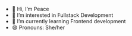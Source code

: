 - 👋 Hi, I’m Peace
- 👀 I’m interested in Fullstack Development 
- 🌱 I’m currently learning Frontend development 
- 😄 Pronouns: She/her

<!---
peaaccceee/peaaccceee is a ✨ special ✨ repository because its `README.md` (this file) appears on your GitHub profile.
You can click the Preview link to take a look at your changes.
--->
